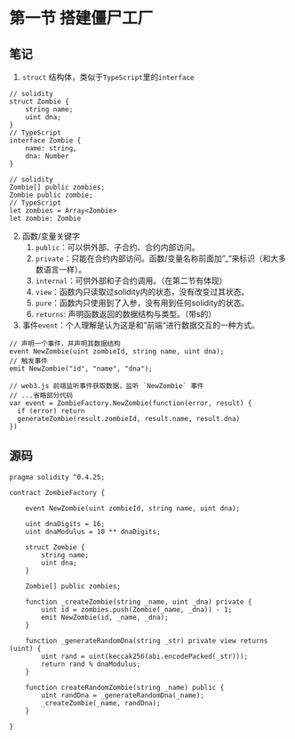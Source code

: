 # 第一节 搭建僵尸工厂

## 笔记

1. `struct` 结构体，类似于`TypeScript`里的`interface`
```solidity
// solidity
struct Zombie {
    string name;
    uint dna;
}
// TypeScript
interface Zombie {
    name: string,
    dna: Number
}

// solidity
Zombie[] public zombies;
Zombie public zombie;
// TypeScript
let zombies = Array<Zombie>
let zombie: Zombie
```
2. 函数/变量关键字
    1. `public`：可以供外部、子合约、合约内部访问。
    2. `private`：只能在合约内部访问。函数/变量名称前面加”_“来标识（和大多数语言一样）。
    3. `internal`：可供外部和子合约调用。（在第二节有体现）
    3. `view`：函数内只读取过solidity内的状态，没有改变过其状态。
    4. `pure`：函数内只使用到了入参，没有用到任何solidity的状态。
    5. `returns`: 声明函数返回的数据结构与类型。（带s的）
3. 事件`event`：个人理解是认为这是和”前端“进行数据交互的一种方式。
```solidity
// 声明一个事件，并声明其数据结构
event NewZombie(uint zombieId, string name, uint dna);
// 触发事件
emit NewZombie("id", "name", "dna");

// web3.js 前端监听事件获取数据，监听 `NewZombie` 事件
// ...省略部分代码
var event = ZombieFactory.NewZombie(function(error, result) {
  if (error) return
  generateZombie(result.zombieId, result.name, result.dna)
})
```

## 源码

```solidity
pragma solidity ^0.4.25;

contract ZombieFactory {

    event NewZombie(uint zombieId, string name, uint dna);

    uint dnaDigits = 16;
    uint dnaModulus = 10 ** dnaDigits;

    struct Zombie {
        string name;
        uint dna;
    }

    Zombie[] public zombies;

    function _createZombie(string _name, uint _dna) private {
        uint id = zombies.push(Zombie(_name, _dna)) - 1;
        emit NewZombie(id, _name, _dna);
    }

    function _generateRandomDna(string _str) private view returns (uint) {
        uint rand = uint(keccak256(abi.encodePacked(_str)));
        return rand % dnaModulus;
    }

    function createRandomZombie(string _name) public {
        uint randDna = _generateRandomDna(_name);
        _createZombie(_name, randDna);
    }

}
```